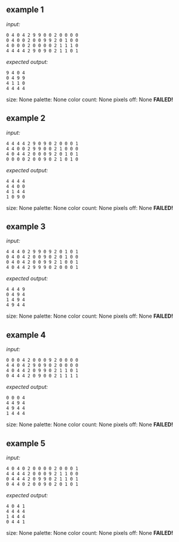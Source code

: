 
## example 1
*input:*
```
0 4 0 4 2 9 9 0 0 2 0 0 0 0
0 4 0 0 2 0 0 9 9 2 0 1 0 0
4 0 0 0 2 0 0 0 0 2 1 1 1 0
4 4 4 4 2 9 0 9 0 2 1 1 0 1
```
*expected output:*
```
9 4 0 4
0 4 9 9
4 1 1 0
4 4 4 4
```
size: None
palette: None
color count: None
pixels off: None
**FAILED!**

## example 2
*input:*
```
4 4 4 4 2 9 0 9 0 2 0 0 0 1
4 4 0 0 2 9 9 0 0 2 1 0 0 0
4 0 4 4 2 0 0 0 9 2 0 1 0 1
0 0 0 0 2 0 0 9 0 2 1 0 1 0
```
*expected output:*
```
4 4 4 4
4 4 0 0
4 1 4 4
1 0 9 0
```
size: None
palette: None
color count: None
pixels off: None
**FAILED!**

## example 3
*input:*
```
4 4 4 0 2 9 9 0 9 2 0 1 0 1
0 4 0 4 2 0 0 9 0 2 0 1 0 0
0 4 0 4 2 0 0 9 9 2 1 0 0 1
4 0 4 4 2 9 9 9 0 2 0 0 0 1
```
*expected output:*
```
4 4 4 9
0 4 9 4
1 4 9 4
4 9 4 4
```
size: None
palette: None
color count: None
pixels off: None
**FAILED!**

## example 4
*input:*
```
0 0 0 4 2 0 0 0 9 2 0 0 0 0
4 4 0 4 2 9 0 9 0 2 0 0 0 0
4 0 4 4 2 0 9 9 0 2 1 1 0 1
0 4 4 4 2 0 9 0 0 2 1 1 1 1
```
*expected output:*
```
0 0 0 4
4 4 9 4
4 9 4 4
1 4 4 4
```
size: None
palette: None
color count: None
pixels off: None
**FAILED!**

## example 5
*input:*
```
4 0 4 0 2 0 0 0 0 2 0 0 0 1
4 4 4 4 2 0 0 0 9 2 1 1 0 0
0 4 4 4 2 0 9 9 0 2 1 1 0 1
0 4 4 0 2 0 0 9 0 2 0 1 0 1
```
*expected output:*
```
4 0 4 1
4 4 4 4
1 4 4 4
0 4 4 1
```
size: None
palette: None
color count: None
pixels off: None
**FAILED!**
